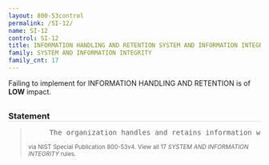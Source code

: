 ```yaml
---
layout: 800-53control
permalink: /SI-12/
name: SI-12
control: SI-12
title: INFORMATION HANDLING AND RETENTION SYSTEM AND INFORMATION INTEGRITY
family: SYSTEM AND INFORMATION INTEGRITY
family_cnt: 17
---
```

<p class="text-info">Failing to implement for INFORMATION HANDLING AND RETENTION is of <b>LOW</b> impact.</p>

<h3 style="border-bottom:1px solid #ddd;margin:30px 0 8px 0;">Statement</h3>
<blockquote>
<pre>     The organization handles and retains information within the information system and information output from the system in accordance with applicable federal laws, Executive Orders, directives, policies, regulations, standards, and operational requirements. 
</pre>
<p><small>via NIST Special Publication 800-53v4. View all 17 <i>SYSTEM AND INFORMATION INTEGRITY</i> rules. <a href="/cce/ssg/group/$Group_id"><span class="glyphicon glyphicon-link"></span></a> </small></p>
</blockquote>

